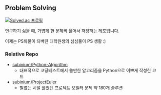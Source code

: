 ## Problem Solving

[![Solved.ac 프로필](http://mazassumnida.wtf/api/generate_badge?boj=subinium)](https://solved.ac/subinium)

연구하기 싫을 때, 가볍게 한 문제씩 풀어서 저장하는 레포입니다.

이제는 PS퇴물이 되버린 대학원생의 심심풀이 PS 생활 :)

### Relative Repo

- [subinium/Python-Algorithm](https://github.com/subinium/Python-Algorithm)
  - 대표적으로 코딩테스트에서 쓸만한 알고리즘을 Python으로 이쁘게 작성한 코드
- [subinium/ProjectEuler](https://github.com/subinium/ProjectEuler)
  - 철없는 시절 풀었던 프로젝트 오일러 문제 약 180개 솔루션